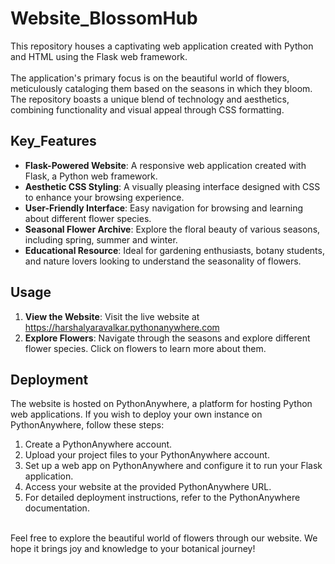 # Website_BlossomHub
 This repository houses a captivating web application created with Python and HTML using the Flask web framework.<br><br> The application's primary focus is on the beautiful world of flowers, meticulously cataloging them based on the seasons in which they bloom. The repository boasts a unique blend of technology and aesthetics, combining functionality and visual appeal through CSS formatting.<br>
## Key_Features 
- **Flask-Powered Website**: A responsive web application created with Flask, a Python web framework.
- **Aesthetic CSS Styling**: A visually pleasing interface designed with CSS to enhance your browsing experience.
- **User-Friendly Interface**: Easy navigation for browsing and learning about different flower species.
- **Seasonal Flower Archive**: Explore the floral beauty of various seasons, including spring, summer and winter.
- **Educational Resource**: Ideal for gardening enthusiasts, botany students, and nature lovers looking to understand the seasonality of flowers.

## Usage
1. **View the Website**: Visit the live website at https://harshalyaravalkar.pythonanywhere.com
2. **Explore Flowers**: Navigate through the seasons and explore different flower species. Click on flowers to learn more about them.

## Deployment
The website is hosted on PythonAnywhere, a platform for hosting Python web applications. If you wish to deploy your own instance on PythonAnywhere, follow these steps:

1. Create a PythonAnywhere account.
2. Upload your project files to your PythonAnywhere account.
3. Set up a web app on PythonAnywhere and configure it to run your Flask application.
4. Access your website at the provided PythonAnywhere URL.
5. For detailed deployment instructions, refer to the PythonAnywhere documentation.

<br>Feel free to explore the beautiful world of flowers through our website. We hope it brings joy and knowledge to your botanical journey!
